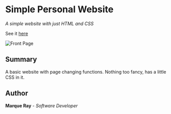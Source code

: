 # Simple Personal Website

*A simple website with just HTML and CSS*

See it [here](https://github.com/Mray2k4/Task-1-Simple-Personal-Website.git)

![Front Page](/resources/images/Screenshot%20Front%20Page.jpg)

## Summary

A basic website with page changing functions. Nothing too fancy, has a little CSS in it.

## Author

**Marque Ray** - *Software Developer*
